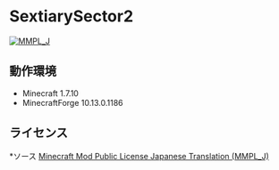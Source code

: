 # SextiarySector2

[![MMPL_J](https://img.shields.io/badge/license-MMPL__%20J-blue.svg)](http://tsoft-web.com/nokiyen/minecraft/modding/MMPL_J)

動作環境
---------------------------------

- Minecraft 1.7.10  
- MinecraftForge 10.13.0.1186


ライセンス
---------------------------------
*ソース
[Minecraft Mod Public License Japanese Translation (MMPL_J)](https://dl.dropboxusercontent.com/u/51943112/MMPL_J.txt "MMPL_J")

